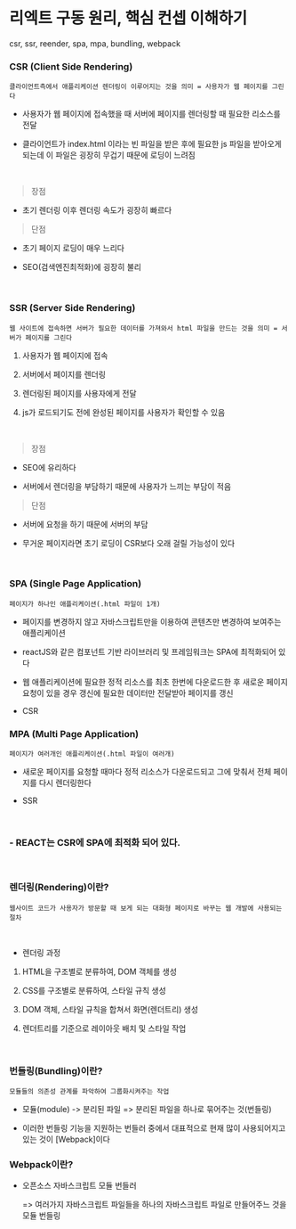 # 리엑트 구동 원리, 핵심 컨셉 이해하기

csr, ssr, reender, spa, mpa, bundling, webpack

### CSR (Client Side Rendering)

    클라이언트측에서 애플리케이션 렌더링이 이루어지는 것을 의미 = 사용자가 웹 페이지를 그린다

-   사용자가 웹 페이지에 접속했을 때 서버에 페이지를 렌더링할 때 필요한 리소스를 전달

-   클라이언트가 index.html 이라는 빈 파일을 받은 후에 필요한 js 파일을 받아오게 되는데 이 파일은 굉장히 무겁기 때문에 로딩이 느려짐

<br>

> 장점

-   초기 렌더링 이후 렌더링 속도가 굉장히 빠르다

> 단점

-   초기 페이지 로딩이 매우 느리다

-   SEO(검색엔진최적화)에 굉장히 불리

<br>

### SSR (Server Side Rendering)

    웹 사이트에 접속하면 서버가 필요한 데이터를 가져와서 html 파일을 만드는 것을 의미 = 서버가 페이지를 그린다

1. 사용자가 웹 페이지에 접속

2. 서버에서 페이지를 렌더링

3. 렌더링된 페이지를 사용자에게 전달

4. js가 로드되기도 전에 완성된 페이지를 사용자가 확인할 수 있음

<br>

> 장점

-   SEO에 유리하다

-   서버에서 렌더링을 부담하기 때문에 사용자가 느끼는 부담이 적음

> 단점

-   서버에 요청을 하기 때문에 서버의 부담

-   무거운 페이지라면 초기 로딩이 CSR보다 오래 걸릴 가능성이 있다

<br>

### SPA (Single Page Application)

    페이지가 하나인 애플리케이션(.html 파일이 1개)

-   페이지를 변경하지 않고 자바스크립트만을 이용하여 콘텐츠만 변경하여 보여주는 애플리케이션

-   reactJS와 같은 컴포넌트 기반 라이브러리 및 프레임워크는 SPA에 최적화되어 있다

-   웹 애플리케이션에 필요한 정적 리소스를 최초 한번에 다운로드한 후 새로운 페이지 요청이 있을 경우 갱신에 필요한 데이터만 전달받아 페이지를 갱신

-   CSR

### MPA (Multi Page Application)

    페이지가 여러개인 애플리케이션(.html 파일이 여러개)

-   새로운 페이지를 요청할 때마다 정적 리소스가 다운로드되고 그에 맞춰서 전체 페이지를 다시 렌더링한다

-   SSR

<br>

### - REACT는 CSR에 SPA에 최적화 되어 있다.

<br>

### 렌더링(Rendering)이란?

    웹사이트 코드가 사용자가 방문할 때 보게 되는 대화형 페이지로 바꾸는 웹 개발에 사용되는 절차

<br>

-   렌더링 과정

1. HTML을 구조별로 분류하여, DOM 객체를 생성

2. CSS를 구조별로 분류하여, 스타일 규칙 생성
3. DOM 객체, 스타일 규칙을 합쳐서 화면(렌더트리) 생성
4. 렌더트리를 기준으로 레이아웃 배치 및 스타일 작업

<br>

### 번들링(Bundling)이란?

    모듈들의 의존성 관계를 파악하여 그룹화시켜주는 작업

-   모듈(module) -> 분리된 파일 => 분리된 파일을 하나로 묶어주는 것(번들링)

-   이러한 번들링 기능을 지원하는 번들러 중에서 대표적으로 현재 많이 사용되어지고 있는 것이 [Webpack]이다

### Webpack이란?

-   오픈소스 자바스크립트 모듈 번들러

    => 여러가지 자바스크립트 파일들을 하나의 자바스크립트 파일로 만들어주느 것을 모듈 번들링
